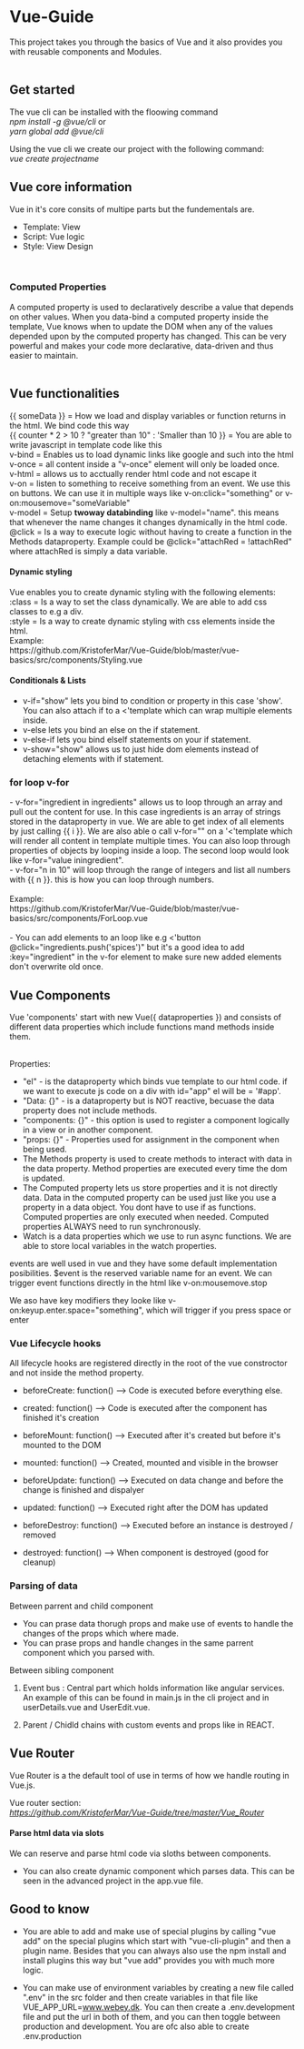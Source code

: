 <h1> Vue-Guide </h1>
This project takes you through the basics of Vue and it also provides you with reusable components and Modules. <br>

<br>
<h2>Get started</h2>
The vue cli can be installed with the floowing command <br>
<i>npm install -g @vue/cli</i>
or<br>
<i>yarn global add @vue/cli</i>

Using the vue cli we create our project with the following command: <br>
<i>vue create projectname</i> <br>

<h2>Vue core information</h2>

Vue in it's core consits of multipe parts but the fundementals are. 
- Template: View
- Script: Vue logic
- Style: View Design

<br>
<h3>Computed Properties</h3>
A computed property is used to declaratively describe a value that depends on other values. When you data-bind a computed property inside the template, Vue knows when to update the DOM when any of the values depended upon by the computed property has changed. This can be very powerful and makes your code more declarative, data-driven and thus easier to maintain.<br>

<br>
<h2> Vue functionalities </h2>
{{ someData }} = How we load and display variables or function returns in the html. We bind code this way <br>
{{ counter * 2 > 10 ? "greater than 10" : 'Smaller than 10 }} = You are able to write javascript in template code like this <br>
v-bind = Enables us to load dynamic links like google and such into the html <br>
v-once = all content inside a "v-once" element will only be loaded once. <br>
v-html = allows us to acctually render html code and not escape it <br>
v-on = listen to something to receive something from an event. We use this on buttons. We can use it in multiple ways like v-on:click="something" or v-on:mousemove="someVariable" <br>
v-model = Setup <b>twoway databinding</b> like v-model="name". this means that whenever the name changes it changes dynamically in the html code. <br>
@click = Is a way to execute logic without having to create a function in the Methods dataproperty. Example could be @click="attachRed =  !attachRed" where attachRed is simply a data variable. <br> 
<h4>Dynamic styling</h4>
Vue enables you to create dynamic styling with the following elements: <br>
:class = Is a way to set the class dynamically. We are able to add css classes to e.g a div. <br>
:style = Is a way to create dynamic styling with css elements inside the html. <br>
Example: <br>
https://github.com/KristoferMar/Vue-Guide/blob/master/vue-basics/src/components/Styling.vue <br>

<h4>Conditionals & Lists</h4>

- v-if="show" lets you bind to condition or property in this case 'show'. You can also attach if to a <'template which can wrap multiple elements inside. <br>
- v-else lets you bind an else on the if statement. <br>
- v-else-if lets you bind elseIf statements on your if statement. <br>
- v-show="show" allows us to just hide dom elements instead of detaching elements with if statement. <br>
<h3>for loop v-for</h3>
- v-for="ingredient in ingredients" allows us to loop through an array and pull out the content for use. In this case ingredients is an array of strings stored in the dataproperty in vue. We are able to get index of all elements by just calling {{ i }}. We are also able o call v-for="" on a '<'template which will render all content in template multiple times. You can also loop through properties of objects by looping inside a loop. The second loop would look like v-for="value iningredient".  <br>
- v-for="n in 10" will loop through the range of integers and list all numbers with {{ n }}. this is how you can loop through numbers. <br><br>
Example:<br>
https://github.com/KristoferMar/Vue-Guide/blob/master/vue-basics/src/components/ForLoop.vue <br><br>
- You can add elements to an loop like e.g <'button @click="ingredients.push('spices')" but it's a good idea to add :key="ingredient" in the v-for element to make sure new added elements don't overwrite old once. <br>


<h2>Vue Components</h2>
Vue 'components' start with new Vue({ dataproperties }) and consists of different data properties which include functions mand methods inside them. <br> <br>

Properties:

- "el" - is the dataproperty which binds vue template to our html code. if we want to execute js code on a div with id="app" el will be = '#app'. <br>
- "Data: {}" - is a dataproperty but is NOT reactive, becuase the data property does not include methods. <br>
- "components: {}" - this option is used to register a component logically in a view or in another component. <br>
- "props: {}" - Properties used for assignment in the component when being used. <br>
- The Methods property is used to create methods to interact with data in the data property. Method properties are executed every time the dom is updated. <br>
- The Computed property lets us store properties and it is not directly data. Data in the computed property can be used just like you use a property in a data object. You dont have to use if as functions. Computed properties are only executed when needed. Computed properties ALWAYS need to run synchronously. <br>
- Watch is a data properties which we use to run async functions. We are able to store local variables in the watch properties.  <br>

events are well used in vue and they have some default implementation posibilities. $event is the reserved variable name for an event. We can trigger event functions directly in the html like v-on:mousemove.stop <br>

We aso have key modifiers they looke like v-on:keyup.enter.space="something", which will trigger if you press space or enter <br>


<h3> Vue Lifecycle hooks </h3>
All lifecycle hooks are registered directly in the root of the vue constroctor and not inside the method property. 

- beforeCreate: function() --> Code is executed before everything else. <br>

- created: function() --> Code is executed after the component has finished it's creation <br>

- beforeMount: function() --> Executed after it's created but before it's mounted to the DOM <br>

- mounted: function() --> Created, mounted and visible in the browser <br>

- beforeUpdate: function() --> Executed on data change and before the change is finished and dispalyer <br>

- updated: function() --> Executed right after the DOM has updated <br>

- beforeDestroy: function() --> Executed before an instance is destroyed / removed <br>

- destroyed: function() --> When component is destroyed (good for cleanup) <br> 

<h3> Parsing of data </h3>

Between parrent and child component
- You can prase data thorugh props and make use of events to handle the changes of the props which where made. 
- You can prase props and handle changes in the same parrent component which you parsed with. 

Between sibling component

1. Event bus : Central part which holds information like angular services. An example of this can be found in main.js in the cli project and in userDetails.vue and UserEdit.vue. 

2. Parent / Chidld chains with custom events and props like in REACT.

<h2>Vue Router</h2>
Vue Router is a the default tool of use in terms of how we handle routing in Vue.js. <br>

Vue router section:<br>
<i>https://github.com/KristoferMar/Vue-Guide/tree/master/Vue_Router</i>

<h4> Parse html data via slots </h4>
We can reserve and parse html code via sloths between components.

- You can also create dynamic component which parses data. This can be seen in the advanced project in the app.vue file.

<h2> Good to know </h2>

- You are able to add and make use of special plugins by calling "vue add" on the special plugins which start with "vue-cli-plugin" and then a plugin name. Besides that you can always also use the npm install and install plugins this way but "vue add" provides you with much more logic. 

- You can make use of environment variables by creating a new file called ".env" in the src folder and then create variables in that file like VUE_APP_URL=www.webey.dk. You can then create a .env.development file and put the url in both of them, and you can then toggle between production and development. You are ofc also able to create .env.production
